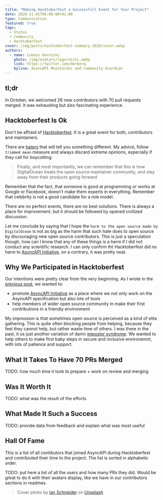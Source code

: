 ```yaml
---
title: "Making Hacktoberfest a Successfull Event for Your Project"
date: 2020-11-01T06:00:00+01:00
type: Communication
featured: true
tags:
  - Status
  - Community
  - Hacktoberfest
cover: /img/posts/hacktoberfest-summary-2020/cover.webp
authors:
  - name: Lukasz Gornicki
    photo: /img/avatars/lpgornicki.webp
    link: https://twitter.com/derberq
    byline: AsyncAPI Maintainer and Community Guardian
---
```


## tl;dr

In October, we welcomed 26 new contributors with 70 pull requests merged. It was exhausting but also fascinating experience. 

## Hacktoberfest Is Ok

Don't be affraid of [Hacktoberfest](https://hacktoberfest.digitalocean.com/). It is a great event for both, contributors and maintainers.

There are [haters](https://blog.domenic.me/hacktoberfest/) that will tell you something different. My advice, follow `trimmed mean` measure and always discard extreme opinions, especially if they call for boycotting:

> Finally, and most importantly, we can remember that this is how DigitalOcean treats the open source maintainer community, and stay away from their products going forward

Remember that the fact, that someone is good at programming or works at Google or Facebook, doesn't make them experts in everything. Remember that celebrity is not a good candidate for a role model.

There are no perfect events, there are no best solutions. There is always a place for improvement, but it should be followed by opened civilized discussion.

Let me conclude by saying that I hope the `harm to the open source made by DigitalOcean` is not as big as the harm that such hate does to open source by discouraging new open source contributors. This is just a speculation though, how can I know that any of these things is a harm if I did not conduct any scientific research. I can only confirm tht Hacktoberfest did no harm to [AsyncAPI Initiative](https://www.asyncapi.com/), on a contrary, it was pretty neat.

## Why We Participated in Hacktoberfest

 Our intentions were pretty clear from the very beginning. As I wrote in the [previous post](/blog/hacktoberfest-2020), we wanted to:
 - promote [AsyncAPI Initiative](https://www.asyncapi.com/) as a place where we not only work on the AsyncAPI specification but also lots of tools
 - help members of wider open source community in make their first contributions in a friendly environment

My impression is that sometimes open source is perceived as a kind of elite gathering. This is quite often blocking people from helping, because they feel they cannot help, but rather waste time of others. I was there in the past, it us just another variation of damn [impostor syndrome](https://en.wikipedia.org/wiki/Impostor_syndrome). We wanted to help others to make first baby steps in secure and inclusive environemnt, with lots of patience and support.

## What It Takes To Have 70 PRs Merged

TODO: how much time it took to prepare + work on review and merging

## Was It Worth It

TODO: what was the result of the efforts

## What Made It Such a Success

TODO: provide data from feedback and explain what was most useful

## Hall Of Fame

This is a list of all contibutors that joined AsyncAPI during Hacktoberfest and contribiuted their time to the project. The list is sorted in alphabetic order.

TODO: put here a list of all the users and how many PRs they did. Would be great to do it with their avatars display, like we have in our contributors sections in readmes.

> Cover photo by <a href="https://unsplash.com/@goian?utm_source=unsplash&amp;utm_medium=referral&amp;utm_content=creditCopyText">Ian Schneider</a> on <a href="https://unsplash.com/s/photos/success-event?utm_source=unsplash&amp;utm_medium=referral&amp;utm_content=creditCopyText">Unsplash</a>

